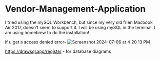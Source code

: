 # Vendor-Management-Application


I tried using the mySQL Workbench, but since my very old frien Macbook Air 2017, doesn't seem to support it. I will be using mySQL in the terminal. I am using homebrew to do the installation!

if u get a access denied error-
![Screenshot 2024-07-06 at 4 20 13 PM](https://github.com/Axiom0599/Vendor-Management-Application/assets/63239974/d27eb281-b32f-4fca-81b3-b9805afc0d1a)


https://drawsql.app/register - for database diagrams

